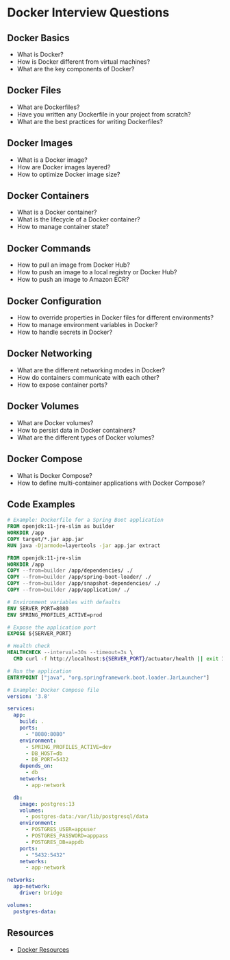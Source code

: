 # Docker Interview Questions

## Docker Basics

- What is Docker?
- How is Docker different from virtual machines?
- What are the key components of Docker?

## Docker Files

- What are Dockerfiles?
- Have you written any Dockerfile in your project from scratch?
- What are the best practices for writing Dockerfiles?

## Docker Images

- What is a Docker image?
- How are Docker images layered?
- How to optimize Docker image size?

## Docker Containers

- What is a Docker container?
- What is the lifecycle of a Docker container?
- How to manage container state?

## Docker Commands

- How to pull an image from Docker Hub?
- How to push an image to a local registry or Docker Hub?
- How to push an image to Amazon ECR?

## Docker Configuration

- How to override properties in Docker files for different environments?
- How to manage environment variables in Docker?
- How to handle secrets in Docker?

## Docker Networking

- What are the different networking modes in Docker?
- How do containers communicate with each other?
- How to expose container ports?

## Docker Volumes

- What are Docker volumes?
- How to persist data in Docker containers?
- What are the different types of Docker volumes?

## Docker Compose

- What is Docker Compose?
- How to define multi-container applications with Docker Compose?

## Code Examples

```dockerfile
# Example: Dockerfile for a Spring Boot application
FROM openjdk:11-jre-slim as builder
WORKDIR /app
COPY target/*.jar app.jar
RUN java -Djarmode=layertools -jar app.jar extract

FROM openjdk:11-jre-slim
WORKDIR /app
COPY --from=builder /app/dependencies/ ./
COPY --from=builder /app/spring-boot-loader/ ./
COPY --from=builder /app/snapshot-dependencies/ ./
COPY --from=builder /app/application/ ./

# Environment variables with defaults
ENV SERVER_PORT=8080
ENV SPRING_PROFILES_ACTIVE=prod

# Expose the application port
EXPOSE ${SERVER_PORT}

# Health check
HEALTHCHECK --interval=30s --timeout=3s \
  CMD curl -f http://localhost:${SERVER_PORT}/actuator/health || exit 1

# Run the application
ENTRYPOINT ["java", "org.springframework.boot.loader.JarLauncher"]
```

```yaml
# Example: Docker Compose file
version: '3.8'

services:
  app:
    build: .
    ports:
      - "8080:8080"
    environment:
      - SPRING_PROFILES_ACTIVE=dev
      - DB_HOST=db
      - DB_PORT=5432
    depends_on:
      - db
    networks:
      - app-network

  db:
    image: postgres:13
    volumes:
      - postgres-data:/var/lib/postgresql/data
    environment:
      - POSTGRES_USER=appuser
      - POSTGRES_PASSWORD=apppass
      - POSTGRES_DB=appdb
    ports:
      - "5432:5432"
    networks:
      - app-network

networks:
  app-network:
    driver: bridge

volumes:
  postgres-data:
```

## Resources

- [Docker Resources](https://docs.google.com/document/d/1Xg2NbNd29_nZTtBKP4cXArmbk5S1Vw-ADerFsUUSUy4/edit)
